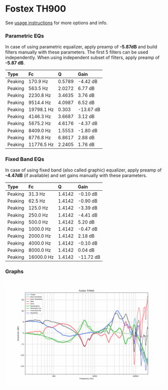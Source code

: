 # Fostex TH900
See [usage instructions](https://github.com/jaakkopasanen/AutoEq#usage) for more options and info.

### Parametric EQs
In case of using parametric equalizer, apply preamp of **-5.87dB** and build filters manually
with these parameters. The first 5 filters can be used independently.
When using independent subset of filters, apply preamp of **-5.87 dB**.

| Type    | Fc         |      Q | Gain      |
|:--------|:-----------|:-------|:----------|
| Peaking | 170.9 Hz   | 0.5789 | -4.42 dB  |
| Peaking | 563.5 Hz   | 2.0272 | 6.77 dB   |
| Peaking | 2230.8 Hz  | 3.4635 | 3.76 dB   |
| Peaking | 9514.4 Hz  | 4.0987 | 6.52 dB   |
| Peaking | 19798.1 Hz | 0.303  | -13.67 dB |
| Peaking | 4146.3 Hz  | 3.6687 | 3.12 dB   |
| Peaking | 5675.2 Hz  | 4.6176 | -4.37 dB  |
| Peaking | 8409.0 Hz  | 1.5553 | -1.80 dB  |
| Peaking | 8776.8 Hz  | 6.8617 | 2.88 dB   |
| Peaking | 11776.5 Hz | 2.2405 | 1.76 dB   |

### Fixed Band EQs
In case of using fixed band (also called graphic) equalizer, apply preamp of **-4.47dB**
(if available) and set gains manually with these parameters.

| Type    | Fc         |      Q | Gain      |
|:--------|:-----------|:-------|:----------|
| Peaking | 31.3 Hz    | 1.4142 | -0.10 dB  |
| Peaking | 62.5 Hz    | 1.4142 | -0.90 dB  |
| Peaking | 125.0 Hz   | 1.4142 | -3.39 dB  |
| Peaking | 250.0 Hz   | 1.4142 | -4.41 dB  |
| Peaking | 500.0 Hz   | 1.4142 | 5.20 dB   |
| Peaking | 1000.0 Hz  | 1.4142 | -0.47 dB  |
| Peaking | 2000.0 Hz  | 1.4142 | 2.18 dB   |
| Peaking | 4000.0 Hz  | 1.4142 | -0.10 dB  |
| Peaking | 8000.0 Hz  | 1.4142 | 0.04 dB   |
| Peaking | 16000.0 Hz | 1.4142 | -11.72 dB |

### Graphs
![](./Fostex%20TH900.png)